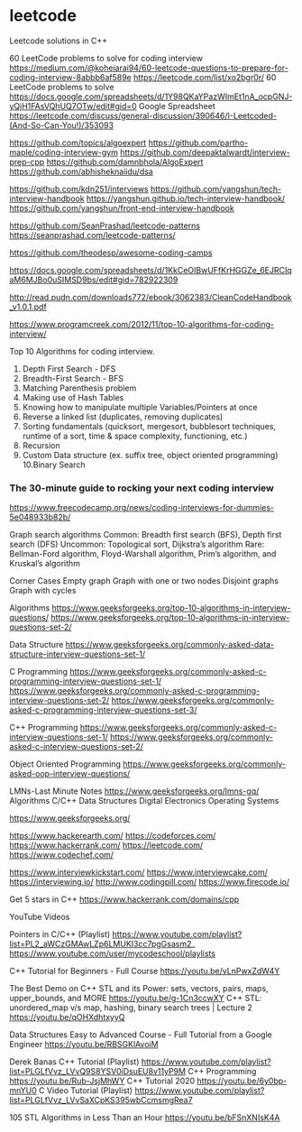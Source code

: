 # leetcode
Leetcode solutions in C++

60 LeetCode problems to solve for coding interview
https://medium.com/@koheiarai94/60-leetcode-questions-to-prepare-for-coding-interview-8abbb6af589e
https://leetcode.com/list/xo2bgr0r/     60 LeetCode problems to solve
https://docs.google.com/spreadsheets/d/1Y98QKaYPazWImEt1nA_ocpGNJ-yQjH1FAsVQhUQ7OTw/edit#gid=0    Google Spreadsheet
https://leetcode.com/discuss/general-discussion/390646/I-Leetcoded-(And-So-Can-You!)/353093

https://github.com/topics/algoexpert
https://github.com/partho-maple/coding-interview-gym
https://github.com/deepaktalwardt/interview-prep-cpp
https://github.com/damnbhola/AlgoExpert
https://github.com/abhisheknaiidu/dsa

https://github.com/kdn251/interviews
https://github.com/yangshun/tech-interview-handbook
https://yangshun.github.io/tech-interview-handbook/
https://github.com/yangshun/front-end-interview-handbook

https://github.com/SeanPrashad/leetcode-patterns
https://seanprashad.com/leetcode-patterns/

https://github.com/theodesp/awesome-coding-camps

https://docs.google.com/spreadsheets/d/1KkCeOIBwUFfKrHGGZe_6EJRCIqaM6MJBo0uSIMSD9bs/edit#gid=782922309

http://read.pudn.com/downloads772/ebook/3062383/CleanCodeHandbook_v1.0.1.pdf

https://www.programcreek.com/2012/11/top-10-algorithms-for-coding-interview/


Top 10 Algorithms for coding interview.
1. Depth First Search - DFS
2. Breadth-First Search - BFS
3. Matching Parenthesis problem
4. Making use of Hash Tables
5. Knowing how to manipulate multiple Variables/Pointers at once
6. Reverse a linked list (duplicates, removing duplicates)
7. Sorting fundamentals  (quicksort, mergesort, bubblesort techniques, runtime of a sort, time & space complexity, functioning, etc.)
8. Recursion
9. Custom Data structure (ex. suffix tree, object oriented programming)
10.Binary Search


### The 30-minute guide to rocking your next coding interview
https://www.freecodecamp.org/news/coding-interviews-for-dummies-5e048933b82b/

Graph search algorithms
Common: Breadth first search (BFS), Depth first search (DFS)
Uncommon: Topological sort, Dijkstra’s algorithm
Rare: Bellman-Ford algorithm, Floyd-Warshall algorithm, Prim’s algorithm, and Kruskal’s algorithm

Corner Cases
Empty graph
Graph with one or two nodes
Disjoint graphs
Graph with cycles


Algorithms
https://www.geeksforgeeks.org/top-10-algorithms-in-interview-questions/
https://www.geeksforgeeks.org/top-10-algorithms-in-interview-questions-set-2/

Data Structure
https://www.geeksforgeeks.org/commonly-asked-data-structure-interview-questions-set-1/

C Programming
https://www.geeksforgeeks.org/commonly-asked-c-programming-interview-questions-set-1/
https://www.geeksforgeeks.org/commonly-asked-c-programming-interview-questions-set-2/
https://www.geeksforgeeks.org/commonly-asked-c-programming-interview-questions-set-3/

C++ Programming
https://www.geeksforgeeks.org/commonly-asked-c-interview-questions-set-1/
https://www.geeksforgeeks.org/commonly-asked-c-interview-questions-set-2/

Object Oriented Programming
https://www.geeksforgeeks.org/commonly-asked-oop-interview-questions/

LMNs-Last Minute Notes
https://www.geeksforgeeks.org/lmns-gq/
Algorithms     C/C++    Data Structures      Digital Electronics      Operating Systems


https://www.geeksforgeeks.org/

https://www.hackerearth.com/
https://codeforces.com/
https://www.hackerrank.com/
https://leetcode.com/
https://www.codechef.com/

https://www.interviewkickstart.com/
https://www.interviewcake.com/
https://interviewing.io/
http://www.codingpill.com/
https://www.firecode.io/

Get 5 stars in C++
https://www.hackerrank.com/domains/cpp

YouTube Videos

Pointers in C/C++ (Playlist)
https://www.youtube.com/playlist?list=PL2_aWCzGMAwLZp6LMUKI3cc7pgGsasm2_
https://www.youtube.com/user/mycodeschool/playlists

C++ Tutorial for Beginners - Full Course
https://youtu.be/vLnPwxZdW4Y

The Best Demo on C++ STL and its Power: sets, vectors, pairs, maps, upper_bounds, and MORE
https://youtu.be/g-1Cn3ccwXY
C++ STL: unordered_map v/s map, hashing, binary search trees | Lecture 2
https://youtu.be/qOHXdhtxyyQ

Data Structures Easy to Advanced Course - Full Tutorial from a Google Engineer
https://youtu.be/RBSGKlAvoiM

Derek Banas
C++ Tutorial (Playlist)
https://www.youtube.com/playlist?list=PLGLfVvz_LVvQ9S8YSV0iDsuEU8v11yP9M
C++ Programming
https://youtu.be/Rub-JsjMhWY
C++ Tutorial 2020
https://youtu.be/6y0bp-mnYU0
C Video Tutorial (Playlist)
https://www.youtube.com/playlist?list=PLGLfVvz_LVvSaXCpKS395wbCcmsmgRea7

105 STL Algorithms in Less Than an Hour
https://youtu.be/bFSnXNIsK4A
